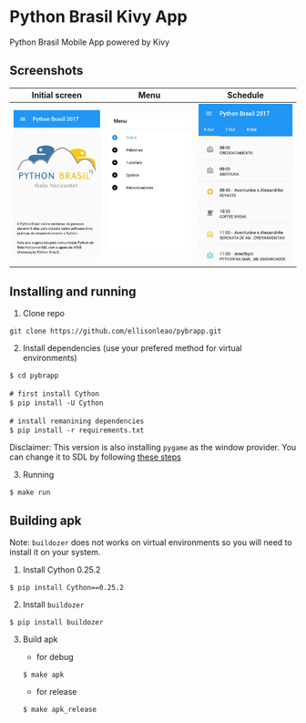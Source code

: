 Python Brasil Kivy App
======================

Python Brasil Mobile App powered by Kivy

## Screenshots


| Initial screen  | Menu              | Schedule          |
| --------------- | ----------------- | ----------------- |
| ![](img/ss1.png)|  ![](img/ss2.png) | ![](img/ss3.png)  |


## Installing and running

1. Clone repo

```
git clone https://github.com/ellisonleao/pybrapp.git
```

2. Install dependencies (use your prefered method for virtual environments)

```
$ cd pybrapp

# first install Cython
$ pip install -U Cython

# install remanining dependencies
$ pip install -r requirements.txt
```

Disclaimer: This version is also installing `pygame` as the window provider. You can change it to SDL by following [these steps](https://kivy.org/docs/installation/installation-linux.html#dependencies-with-sdl2)

3. Running

```
$ make run
```

## Building apk

Note: `buildozer` does not works on virtual environments so you will need to install it on your system.

1. Install Cython 0.25.2

```
$ pip install Cython==0.25.2
```

2. Install `buildozer`

```
$ pip install buildozer
```

3. Build apk

    - for debug

    ```
    $ make apk
    ```

    - for release

    ```
    $ make apk_release
    ```

